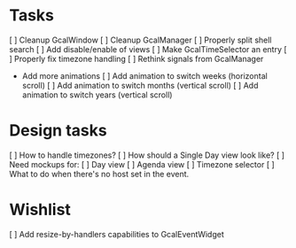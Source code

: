 # Tasks

 [ ] Cleanup GcalWindow
 [ ] Cleanup GcalManager
 [ ] Properly split shell search
 [ ] Add disable/enable of views
 [ ] Make GcalTimeSelector an entry
 [ ] Properly fix timezone handling
 [ ] Rethink signals from GcalManager

 * Add more animations
   [ ] Add animation to switch weeks (horizontal scroll)
   [ ] Add animation to switch months (vertical scroll)
   [ ] Add animation to switch years (vertical scroll)

# Design tasks

 [ ] How to handle timezones?
 [ ] How should a Single Day view look like?
 [ ] Need mockups for:
   [ ] Day view
   [ ] Agenda view
   [ ] Timezone selector
 [ ] What to do when there's no host set in the event.

# Wishlist

 [ ] Add resize-by-handlers capabilities to GcalEventWidget
